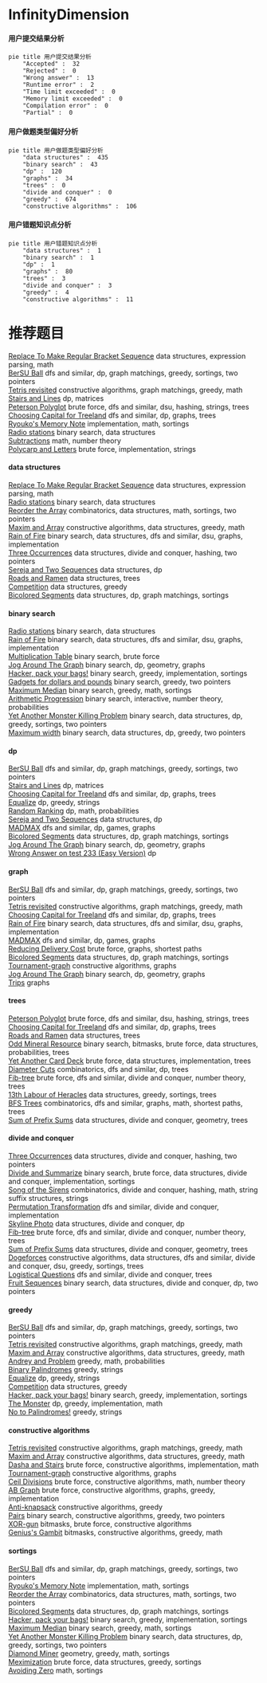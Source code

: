 # InfinityDimension
<!-- tabs:start -->
#### **用户提交结果分析**

```mermaid
pie title 用户提交结果分析
    "Accepted" :  32
    "Rejected" :  0
    "Wrong answer" :  13
    "Runtime error" :  2
    "Time limit exceeded" :  0
    "Memory limit exceeded" :  0
    "Compilation error" :  0
    "Partial" :  0
```
#### **用户做题类型偏好分析**

```mermaid
pie title 用户做题类型偏好分析
    "data structures" :  435
    "binary search" :  43
    "dp" :  120
    "graphs" :  34
    "trees" :  0
    "divide and conquer" :  0
    "greedy" :  674
    "constructive algorithms" :  106
```
#### **用户错题知识点分析**

```mermaid
pie title 用户错题知识点分析
    "data structures" :  1
    "binary search" :  1
    "dp" :  1
    "graphs" :  80
    "trees" :  3
    "divide and conquer" :  3
    "greedy" :  4
    "constructive algorithms" :  11
```
<!-- tabs:end -->
# 推荐题目
[Replace To Make Regular Bracket Sequence](http://codeforces.com/problemset/problem/612/C)		data structures,
                        expression parsing,
                        math		  
[BerSU Ball](http://codeforces.com/problemset/problem/489/B)		dfs and similar,
                        dp,
                        graph matchings,
                        greedy,
                        sortings,
                        two pointers		  
[Tetris revisited](http://codeforces.com/problemset/problem/86/B)		constructive algorithms,
                        graph matchings,
                        greedy,
                        math		  
[Stairs and Lines](http://codeforces.com/problemset/problem/498/E)		dp,
                        matrices		  
[Peterson Polyglot](http://codeforces.com/problemset/problem/778/C)		brute force,
                        dfs and similar,
                        dsu,
                        hashing,
                        strings,
                        trees		  
[Choosing Capital for Treeland](http://codeforces.com/problemset/problem/219/D)		dfs and similar,
                        dp,
                        graphs,
                        trees		  
[Ryouko's Memory Note](https://codeforces.com/contest/434/problem/A)		implementation,
                        math,
                        sortings		  
[Radio stations](http://codeforces.com/problemset/problem/762/E)		binary search,
                        data structures		  
[Subtractions](http://codeforces.com/problemset/problem/267/A)		math,
                        number theory		  
[Polycarp and Letters](http://codeforces.com/problemset/problem/864/B)		brute force,
                        implementation,
                        strings		  
<!-- tabs:start -->
#### **data structures**
[Replace To Make Regular Bracket Sequence](http://codeforces.com/problemset/problem/612/C)		data structures,
                        expression parsing,
                        math		  
[Radio stations](http://codeforces.com/problemset/problem/762/E)		binary search,
                        data structures		  
[Reorder the Array](http://codeforces.com/problemset/problem/1007/A)		combinatorics,
                        data structures,
                        math,
                        sortings,
                        two pointers		  
[Maxim and Array](http://codeforces.com/problemset/problem/721/D)		constructive algorithms,
                        data structures,
                        greedy,
                        math		  
[Rain of Fire](http://codeforces.com/problemset/problem/1419/F)		binary search,
                        data structures,
                        dfs and similar,
                        dsu,
                        graphs,
                        implementation		  
[Three Occurrences](http://codeforces.com/problemset/problem/1418/G)		data structures,
                        divide and conquer,
                        hashing,
                        two pointers		  
[Sereja and Two Sequences](http://codeforces.com/problemset/problem/425/C)		data structures,
                        dp		  
[Roads and Ramen](https://codeforces.com/contest/1434/problem/D)		data structures,
                        trees		  
[Competition](http://codeforces.com/problemset/problem/144/E)		data structures,
                        greedy		  
[Bicolored Segments](http://codeforces.com/problemset/problem/1389/F)		data structures,
                        dp,
                        graph matchings,
                        sortings		  
#### **binary search**
[Radio stations](http://codeforces.com/problemset/problem/762/E)		binary search,
                        data structures		  
[Rain of Fire](http://codeforces.com/problemset/problem/1419/F)		binary search,
                        data structures,
                        dfs and similar,
                        dsu,
                        graphs,
                        implementation		  
[Multiplication Table](http://codeforces.com/problemset/problem/448/D)		binary search,
                        brute force		  
[Jog Around The Graph](http://codeforces.com/problemset/problem/1366/F)		binary search,
                        dp,
                        geometry,
                        graphs		  
[Hacker, pack your bags!](http://codeforces.com/problemset/problem/822/C)		binary search,
                        greedy,
                        implementation,
                        sortings		  
[Gadgets for dollars and pounds](http://codeforces.com/problemset/problem/609/D)		binary search,
                        greedy,
                        two pointers		  
[Maximum Median](http://codeforces.com/problemset/problem/1201/C)		binary search,
                        greedy,
                        math,
                        sortings		  
[Arithmetic Progression](http://codeforces.com/problemset/problem/1114/E)		binary search,
                        interactive,
                        number theory,
                        probabilities		  
[Yet Another Monster Killing Problem](http://codeforces.com/problemset/problem/1257/D)		binary search,
                        data structures,
                        dp,
                        greedy,
                        sortings,
                        two pointers		  
[Maximum width](http://codeforces.com/problemset/problem/1492/C)		binary search,
                        data structures,
                        dp,
                        greedy,
                        two pointers		  
#### **dp**
[BerSU Ball](http://codeforces.com/problemset/problem/489/B)		dfs and similar,
                        dp,
                        graph matchings,
                        greedy,
                        sortings,
                        two pointers		  
[Stairs and Lines](http://codeforces.com/problemset/problem/498/E)		dp,
                        matrices		  
[Choosing Capital for Treeland](http://codeforces.com/problemset/problem/219/D)		dfs and similar,
                        dp,
                        graphs,
                        trees		  
[Equalize](http://codeforces.com/problemset/problem/1037/C)		dp,
                        greedy,
                        strings		  
[Random Ranking](http://codeforces.com/problemset/problem/303/E)		dp,
                        math,
                        probabilities		  
[Sereja and Two Sequences](http://codeforces.com/problemset/problem/425/C)		data structures,
                        dp		  
[MADMAX](https://codeforces.com/contest/918/problem/D)		dfs and similar,
                        dp,
                        games,
                        graphs		  
[Bicolored Segments](http://codeforces.com/problemset/problem/1389/F)		data structures,
                        dp,
                        graph matchings,
                        sortings		  
[Jog Around The Graph](http://codeforces.com/problemset/problem/1366/F)		binary search,
                        dp,
                        geometry,
                        graphs		  
[Wrong Answer on test 233 (Easy Version)](http://codeforces.com/problemset/problem/1227/F1)		dp		  
#### **graph**
[BerSU Ball](http://codeforces.com/problemset/problem/489/B)		dfs and similar,
                        dp,
                        graph matchings,
                        greedy,
                        sortings,
                        two pointers		  
[Tetris revisited](http://codeforces.com/problemset/problem/86/B)		constructive algorithms,
                        graph matchings,
                        greedy,
                        math		  
[Choosing Capital for Treeland](http://codeforces.com/problemset/problem/219/D)		dfs and similar,
                        dp,
                        graphs,
                        trees		  
[Rain of Fire](http://codeforces.com/problemset/problem/1419/F)		binary search,
                        data structures,
                        dfs and similar,
                        dsu,
                        graphs,
                        implementation		  
[MADMAX](https://codeforces.com/contest/918/problem/D)		dfs and similar,
                        dp,
                        games,
                        graphs		  
[Reducing Delivery Cost](http://codeforces.com/problemset/problem/1433/G)		brute force,
                        graphs,
                        shortest paths		  
[Bicolored Segments](http://codeforces.com/problemset/problem/1389/F)		data structures,
                        dp,
                        graph matchings,
                        sortings		  
[Tournament-graph](http://codeforces.com/problemset/problem/323/B)		constructive algorithms,
                        graphs		  
[Jog Around The Graph](http://codeforces.com/problemset/problem/1366/F)		binary search,
                        dp,
                        geometry,
                        graphs		  
[Trips](http://codeforces.com/problemset/problem/1037/E)		graphs		  
#### **trees**
[Peterson Polyglot](http://codeforces.com/problemset/problem/778/C)		brute force,
                        dfs and similar,
                        dsu,
                        hashing,
                        strings,
                        trees		  
[Choosing Capital for Treeland](http://codeforces.com/problemset/problem/219/D)		dfs and similar,
                        dp,
                        graphs,
                        trees		  
[Roads and Ramen](https://codeforces.com/contest/1434/problem/D)		data structures,
                        trees		  
[Odd Mineral Resource](http://codeforces.com/problemset/problem/1479/D)		binary search,
                        bitmasks,
                        brute force,
                        data structures,
                        probabilities,
                        trees		  
[Yet Another Card Deck](http://codeforces.com/problemset/problem/1511/C)		brute force,
                        data structures,
                        implementation,
                        trees		  
[Diameter Cuts](http://codeforces.com/problemset/problem/1499/F)		combinatorics,
                        dfs and similar,
                        dp,
                        trees		  
[Fib-tree](http://codeforces.com/problemset/problem/1491/E)		brute force,
                        dfs and similar,
                        divide and conquer,
                        number theory,
                        trees		  
[13th Labour of Heracles](http://codeforces.com/problemset/problem/1466/D)		data structures,
                        greedy,
                        sortings,
                        trees		  
[BFS Trees](http://codeforces.com/problemset/problem/1495/D)		combinatorics,
                        dfs and similar,
                        graphs,
                        math,
                        shortest paths,
                        trees		  
[Sum of Prefix Sums](http://codeforces.com/problemset/problem/1303/G)		data structures,
                        divide and conquer,
                        geometry,
                        trees		  
#### **divide and conquer**
[Three Occurrences](http://codeforces.com/problemset/problem/1418/G)		data structures,
                        divide and conquer,
                        hashing,
                        two pointers		  
[Divide and Summarize](http://codeforces.com/problemset/problem/1461/D)		binary search,
                        brute force,
                        data structures,
                        divide and conquer,
                        implementation,
                        sortings		  
[Song of the Sirens](http://codeforces.com/problemset/problem/1466/G)		combinatorics,
                        divide and conquer,
                        hashing,
                        math,
                        string suffix structures,
                        strings		  
[Permutation Transformation](http://codeforces.com/problemset/problem/1490/D)		dfs and similar,
                        divide and conquer,
                        implementation		  
[Skyline Photo](https://codeforces.com/contest/1483/problem/C)		data structures,
                        divide and conquer,
                        dp		  
[Fib-tree](http://codeforces.com/problemset/problem/1491/E)		brute force,
                        dfs and similar,
                        divide and conquer,
                        number theory,
                        trees		  
[Sum of Prefix Sums](http://codeforces.com/problemset/problem/1303/G)		data structures,
                        divide and conquer,
                        geometry,
                        trees		  
[Dogeforces](http://codeforces.com/problemset/problem/1494/D)		constructive algorithms,
                        data structures,
                        dfs and similar,
                        divide and conquer,
                        dsu,
                        greedy,
                        sortings,
                        trees		  
[Logistical Questions](http://codeforces.com/problemset/problem/566/C)		dfs and similar,
                        divide and conquer,
                        trees		  
[Fruit Sequences](http://codeforces.com/problemset/problem/1428/F)		binary search,
                        data structures,
                        divide and conquer,
                        dp,
                        two pointers		  
#### **greedy**
[BerSU Ball](http://codeforces.com/problemset/problem/489/B)		dfs and similar,
                        dp,
                        graph matchings,
                        greedy,
                        sortings,
                        two pointers		  
[Tetris revisited](http://codeforces.com/problemset/problem/86/B)		constructive algorithms,
                        graph matchings,
                        greedy,
                        math		  
[Maxim and Array](http://codeforces.com/problemset/problem/721/D)		constructive algorithms,
                        data structures,
                        greedy,
                        math		  
[Andrey and Problem](https://codeforces.com/contest/443/problem/D)		greedy,
                        math,
                        probabilities		  
[Binary Palindromes](http://codeforces.com/problemset/problem/1251/B)		greedy,
                        strings		  
[Equalize](http://codeforces.com/problemset/problem/1037/C)		dp,
                        greedy,
                        strings		  
[Competition](http://codeforces.com/problemset/problem/144/E)		data structures,
                        greedy		  
[Hacker, pack your bags!](http://codeforces.com/problemset/problem/822/C)		binary search,
                        greedy,
                        implementation,
                        sortings		  
[The Monster](https://codeforces.com/contest/918/problem/C)		dp,
                        greedy,
                        implementation,
                        math		  
[No to Palindromes!](http://codeforces.com/problemset/problem/464/A)		greedy,
                        strings		  
#### **constructive algorithms**
[Tetris revisited](http://codeforces.com/problemset/problem/86/B)		constructive algorithms,
                        graph matchings,
                        greedy,
                        math		  
[Maxim and Array](http://codeforces.com/problemset/problem/721/D)		constructive algorithms,
                        data structures,
                        greedy,
                        math		  
[Dasha and Stairs](http://codeforces.com/problemset/problem/761/A)		brute force,
                        constructive algorithms,
                        implementation,
                        math		  
[Tournament-graph](http://codeforces.com/problemset/problem/323/B)		constructive algorithms,
                        graphs		  
[Ceil Divisions](http://codeforces.com/problemset/problem/1469/D)		brute force,
                        constructive algorithms,
                        math,
                        number theory		  
[AB Graph](http://codeforces.com/problemset/problem/1481/D)		brute force,
                        constructive algorithms,
                        graphs,
                        greedy,
                        implementation		  
[Anti-knapsack](http://codeforces.com/problemset/problem/1493/A)		constructive algorithms,
                        greedy		  
[Pairs](http://codeforces.com/problemset/problem/1463/D)		binary search,
                        constructive algorithms,
                        greedy,
                        two pointers		  
[XOR-gun](https://codeforces.com/contest/1456/problem/B)		bitmasks,
                        brute force,
                        constructive algorithms		  
[Genius's Gambit](http://codeforces.com/problemset/problem/1492/D)		bitmasks,
                        constructive algorithms,
                        greedy,
                        math		  
#### **sortings**
[BerSU Ball](http://codeforces.com/problemset/problem/489/B)		dfs and similar,
                        dp,
                        graph matchings,
                        greedy,
                        sortings,
                        two pointers		  
[Ryouko's Memory Note](https://codeforces.com/contest/434/problem/A)		implementation,
                        math,
                        sortings		  
[Reorder the Array](http://codeforces.com/problemset/problem/1007/A)		combinatorics,
                        data structures,
                        math,
                        sortings,
                        two pointers		  
[Bicolored Segments](http://codeforces.com/problemset/problem/1389/F)		data structures,
                        dp,
                        graph matchings,
                        sortings		  
[Hacker, pack your bags!](http://codeforces.com/problemset/problem/822/C)		binary search,
                        greedy,
                        implementation,
                        sortings		  
[Maximum Median](http://codeforces.com/problemset/problem/1201/C)		binary search,
                        greedy,
                        math,
                        sortings		  
[Yet Another Monster Killing Problem](http://codeforces.com/problemset/problem/1257/D)		binary search,
                        data structures,
                        dp,
                        greedy,
                        sortings,
                        two pointers		  
[Diamond Miner](https://codeforces.com/contest/1496/problem/C)		geometry,
                        greedy,
                        math,
                        sortings		  
[Meximization](http://codeforces.com/problemset/problem/1497/A)		brute force,
                        data structures,
                        greedy,
                        sortings		  
[Avoiding Zero](http://codeforces.com/problemset/problem/1427/A)		math,
                        sortings		  
<!-- tabs:end -->
